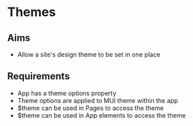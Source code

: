 Themes
======

Aims
----

- Allow a site's design theme to be set in one place

Requirements
------------

- App has a theme options property
- Theme options are applied to MUI theme within the app
- $theme can be used in Pages to access the theme
- $theme can be used in App elements to access the theme
